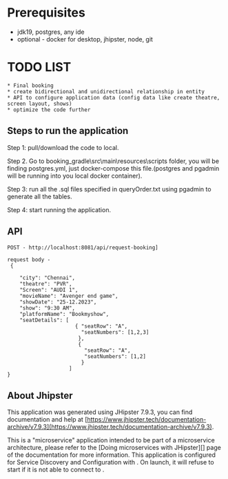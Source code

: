 # Prerequisites

 * jdk19, postgres, any ide
 * optional - docker for desktop, jhipster, node, git

# TODO LIST

    * Final booking
    * create bidirectional and unidirectional relationship in entity
    * API to configure application data (config data like create theatre, screen layout, shows)
    * optimize the code further

## Steps to run the application

Step 1: pull/download the code to local.

Step 2. Go to booking_gradle\src\main\resources\scripts folder, you will be finding postgres.yml, just docker-compose this file.(postgres and pgadmin will be running into you local docker container).

Step 3: run all the .sql files specified in queryOrder.txt using pgadmin to generate all the tables.

Step 4: start running the application.



## API

```
POST - http://localhost:8081/api/request-booking]
```

```
request body -
 {
  
    "city": "Chennai",
    "theatre": "PVR",
    "Screen": "AUDI 1",
    "movieName": "Avenger end game",
    "showDate": "25-12.2023",
    "show": "9:30 AM",
    "platformName": "Bookmyshow",
    "seatDetails": [
                      { "seatRow": "A", 
                        "seatNumbers": [1,2,3]
                       },
                       {
                         "seatRow": "A", 
                         "seatNumbers": [1,2]
                        }
                    ]
}
```

## About Jhipster

This application was generated using JHipster 7.9.3, you can find documentation and help at [https://www.jhipster.tech/documentation-archive/v7.9.3](https://www.jhipster.tech/documentation-archive/v7.9.3).

This is a "microservice" application intended to be part of a microservice architecture, please refer to the [Doing microservices with JHipster][] page of the documentation for more information.
This application is configured for Service Discovery and Configuration with . On launch, it will refuse to start if it is not able to connect to .

